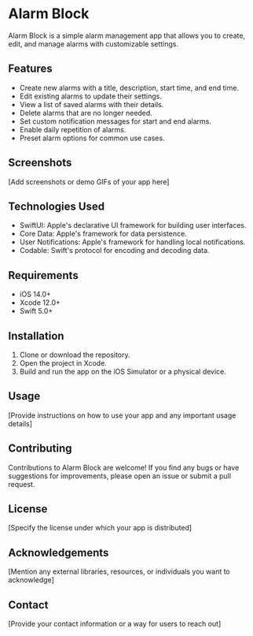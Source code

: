 # Alarm Block

Alarm Block is a simple alarm management app that allows you to create, edit, and manage alarms with customizable settings.

## Features

- Create new alarms with a title, description, start time, and end time.
- Edit existing alarms to update their settings.
- View a list of saved alarms with their details.
- Delete alarms that are no longer needed.
- Set custom notification messages for start and end alarms.
- Enable daily repetition of alarms.
- Preset alarm options for common use cases.

## Screenshots

[Add screenshots or demo GIFs of your app here]

## Technologies Used

- SwiftUI: Apple's declarative UI framework for building user interfaces.
- Core Data: Apple's framework for data persistence.
- User Notifications: Apple's framework for handling local notifications.
- Codable: Swift's protocol for encoding and decoding data.

## Requirements

- iOS 14.0+
- Xcode 12.0+
- Swift 5.0+

## Installation

1. Clone or download the repository.
2. Open the project in Xcode.
3. Build and run the app on the iOS Simulator or a physical device.

## Usage

[Provide instructions on how to use your app and any important usage details]

## Contributing

Contributions to Alarm Block are welcome! If you find any bugs or have suggestions for improvements, please open an issue or submit a pull request.

## License

[Specify the license under which your app is distributed]

## Acknowledgements

[Mention any external libraries, resources, or individuals you want to acknowledge]

## Contact

[Provide your contact information or a way for users to reach out]

